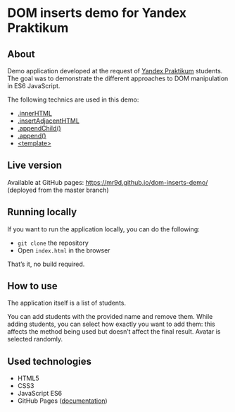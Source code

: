 # DOM inserts demo for Yandex Praktikum

## About

Demo application developed at the request of [Yandex Praktikum](https://practicum.com/) students. The goal was to demonstrate the different approaches to DOM manipulation in ES6 JavaScript.

The following technics are used in this demo:

* [.innerHTML](https://developer.mozilla.org/ru/docs/Web/API/Element/innerHTML)
* [.insertAdjacentHTML](https://developer.mozilla.org/ru/docs/Web/API/Element/insertAdjacentHTML)
* [.appendChild()](https://developer.mozilla.org/ru/docs/Web/API/Node/appendChild)
* [.append()](https://developer.mozilla.org/ru/docs/Web/API/ParentNode/append)
* [&lt;template&gt;](https://developer.mozilla.org/ru/docs/Web/HTML/Element/template)

## Live version

Available at GitHub pages: <https://mr9d.github.io/dom-inserts-demo/> (deployed from the master branch)

## Running locally

If you want to run the application locally, you can do the following:

- `git clone` the repository
- Open `index.html` in the browser

That’s it, no build required.

## How to use

The application itself is a list of students.

You can add students with the provided name and remove them. While adding students, you can select how exactly you want to add them: this affects the method being used but doesn’t affect the final result. Avatar is selected randomly.

## Used technologies

- HTML5
- CSS3
- JavaScript ES6
- GitHub Pages ([documentation](https://docs.github.com/en/pages))
